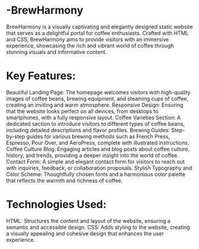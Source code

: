 # -BrewHarmony
BrewHarmony is a visually captivating and elegantly designed static website that serves as a delightful portal for coffee enthusiasts. Crafted with HTML and CSS, BrewHarmony aims to provide visitors with an immersive experience, showcasing the rich and vibrant world of coffee through stunning visuals and informative content.
# Key Features:
Beautiful Landing Page: The homepage welcomes visitors with high-quality images of coffee beans, brewing equipment, and steaming cups of coffee, creating an inviting and warm atmosphere.
Responsive Design: Ensuring that the website looks perfect on all devices, from desktops to smartphones, with a fully responsive layout.
Coffee Varieties Section: A dedicated section to introduce visitors to different types of coffee beans, including detailed descriptions and flavor profiles.
Brewing Guides: Step-by-step guides for various brewing methods such as French Press, Espresso, Pour Over, and AeroPress, complete with illustrated instructions.
Coffee Culture Blog: Engaging articles and blog posts about coffee culture, history, and trends, providing a deeper insight into the world of coffee.
Contact Form: A simple and elegant contact form for visitors to reach out with inquiries, feedback, or collaboration proposals.
Stylish Typography and Color Scheme: Thoughtfully chosen fonts and a harmonious color palette that reflects the warmth and richness of coffee.
# Technologies Used:
HTML: Structures the content and layout of the website, ensuring a semantic and accessible design.
CSS: Adds styling to the website, creating a visually appealing and cohesive design that enhances the user experience.
